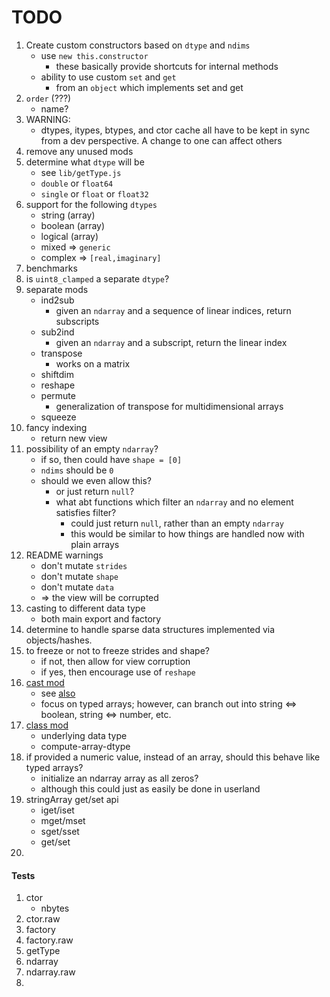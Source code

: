 TODO
====

1. Create custom constructors based on `dtype` and `ndims`
	-	use `new this.constructor`
		-	these basically provide shortcuts for internal methods
	-	ability to use custom `set` and `get`
		-	from an `object` which implements set and get
2. `order` (???)
	-	name?
3. WARNING:
	-	dtypes, itypes, btypes, and ctor cache all have to be kept in sync from a dev perspective. A change to one can affect others
4. remove any unused mods
5. determine what `dtype` will be
	-	see `lib/getType.js`
	-	`double` or `float64`
	-	`single` or `float` or `float32`
6. support for the following `dtypes`
	-	string (array)
	-	boolean (array)
	-	logical (array)
	- 	mixed => `generic`
	-	complex => `[real,imaginary]`
7. benchmarks
8. is `uint8_clamped` a separate `dtype`?
9. separate mods
	-	ind2sub
		-	given an `ndarray` and a sequence of linear indices, return subscripts
	-	sub2ind
		-	given an `ndarray` and a subscript, return the linear index
	- 	transpose
		-	works on a matrix
	-	shiftdim
	-	reshape
	-	permute
		-	generalization of transpose for multidimensional arrays
	-	squeeze
10. fancy indexing
	-	return new view
11. possibility of an empty `ndarray`?
	-	if so, then could have `shape = [0]`
	-	`ndims` should be `0`
	-	should we even allow this?
		-	or just return `null`?
		-	what abt functions which filter an `ndarray` and no element satisfies filter?
			-	could just return `null`, rather than an empty `ndarray`
			-	this would be similar to how things are handled now with plain arrays
12. README warnings
	-	don't mutate `strides`
	-	don't mutate `shape`
	-	don't mutate `data`
	-	=> the view will be corrupted
13. casting to different data type
	-	both main export and factory
14. determine to handle sparse data structures implemented via objects/hashes.
15. to freeze or not to freeze strides and shape?
	-	if not, then allow for view corruption
	-	if yes, then encourage use of `reshape`
16. [cast mod](matlab)
	-	see [also](http://docs.scipy.org/doc/numpy/reference/generated/numpy.ndarray.astype.html)
	-	focus on typed arrays; however, can branch out into string <=> boolean, string <=> number, etc.
17. [class mod](matlab)
	-	underlying data type
	- 	compute-array-dtype
18. if provided a numeric value, instead of an array, should this behave like typed arrays?
	-	initialize an ndarray array as all zeros?
	-	although this could just as easily be done in userland
19. stringArray get/set api
	-	iget/iset
	-	mget/mset
	-	sget/sset
	-	get/set
20. 


#### Tests

1. ctor
	-	nbytes
2. ctor.raw
3. factory
4. factory.raw
5. getType
6. ndarray
7. ndarray.raw
8. 
